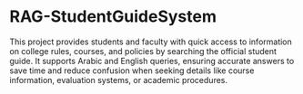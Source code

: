 # RAG-StudentGuideSystem
This project provides students and faculty with quick access to information on college rules, courses, and policies by searching the official student guide. It supports Arabic and English queries, ensuring accurate answers to save time and reduce confusion when seeking details like course information, evaluation systems, or academic procedures.
